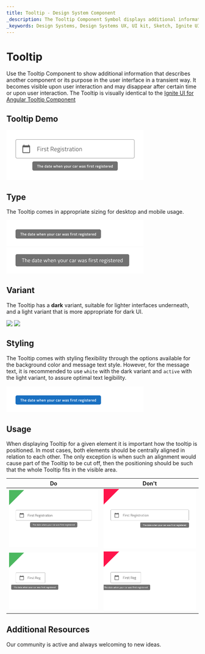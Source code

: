 ```yaml
---
title: Tooltip - Design System Component
_description: The Tooltip Component Symbol displays additional informative text upon user interaction with a component.
_keywords: Design Systems, Design Systems UX, UI kit, Sketch, Ignite UI for Angular, Sketch to Angular, Sketch to Angular, Angular, Angular Design System, Export code from Sketch, Design Kits for Angular, Sketch HTML, Sketch to HTML, Sketch UI kits
---
```


# Tooltip

Use the Tooltip Component to show additional information that describes another component or its purpose in the user interface in a transient way. It becomes visible upon user interaction and may disappear after certain time or upon user interaction. The Tooltip is visually identical to the [Ignite UI for Angular Tooltip Component](https://www.infragistics.com/products/ignite-ui-angular/angular/components/tooltip.html)

## Tooltip Demo

<img class="responsive-img" src="../images/tooltip_demo.png" srcset="../images/tooltip_demo@2x.png 2x" />

## Type

The Tooltip comes in appropriate sizing for desktop and mobile usage.

<img class="responsive-img" src="../images/tooltip_desktop.png" srcset="../images/tooltip_desktop@2x.png 2x" />
<img class="responsive-img" src="../images/tooltip_mobile.png" srcset="../images/tooltip_mobile@2x.png 2x" />

## Variant

The Tooltip has a **dark** variant, suitable for lighter interfaces underneath, and a light variant that is more appropriate for dark UI.

<img class="responsive-img" src="../images/tooltip_dark.png" srcset="../images/tooltip_dark@2x.png 2x" />
<img class="responsive-img" src="../images/tooltip_light.png" srcset="../images/tooltip_light@2x.png 2x" />

## Styling

The Tooltip comes with styling flexibility through the options available for the background color and message text style. However, for the message text, it is recommended to use `white` with the dark variant and `active` with the light variant, to assure optimal text legibility.

<img class="responsive-img" src="../images/tooltip_styling.png" srcset="../images/tooltip_styling@2x.png 2x" />

## Usage

When displaying Tooltip for a given element it is important how the tooltip is positioned. In most cases, both elements should be centrally aligned in relation to each other. The only exception is when such an alignment would cause part of the Tooltip to be cut off, then the positioning should be such that the whole Tooltip fits in the visible area.

| Do                                                                               | Don't                                                                                |
| -------------------------------------------------------------------------------- | ------------------------------------------------------------------------------------ |
| <img class="responsive-img" src="../images/tooltip_do1.png" srcset="../images/tooltip_do1@2x.png 2x" /> | <img class="responsive-img" src="../images/tooltip_dont1.png" srcset="../images/tooltip_dont1@2x.png 2x" /> |
| <img class="responsive-img" src="../images/tooltip_do2.png" srcset="../images/tooltip_do2@2x.png 2x" /> | <img class="responsive-img" src="../images/tooltip_dont2.png" srcset="../images/tooltip_dont2@2x.png 2x" /> |

## Additional Resources

Our community is active and always welcoming to new ideas.
